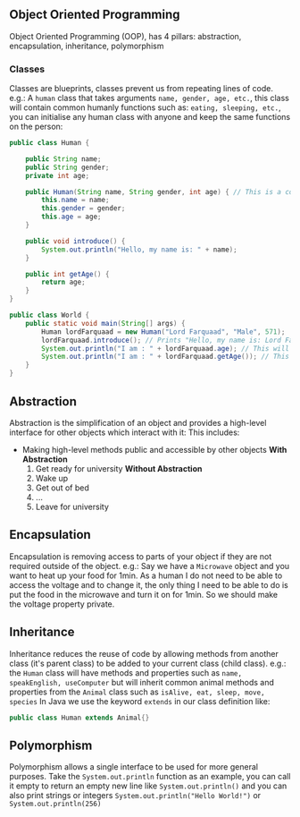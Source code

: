 ## Object Oriented Programming
Object Oriented Programming (OOP), has 4 pillars: abstraction, encapsulation, inheritance, polymorphism
### Classes
Classes are blueprints, classes prevent us from repeating lines of code.
e.g.: A `human` class that takes arguments `name, gender, age, etc.`, this class will contain common humanly functions such as: `eating, sleeping, etc.`, you can initialise any human class with anyone and keep the same functions on the person:
```java
public class Human {

	public String name;
	public String gender;
	private int age;

	public Human(String name, String gender, int age) { // This is a constructor
		this.name = name;
		this.gender = gender;
		this.age = age;
	}

	public void introduce() {
		System.out.println("Hello, my name is: " + name);
	}

	public int getAge() {
		return age;
	}
}
```

```java
public class World {
	public static void main(String[] args) {
		Human lordFarquaad = new Human("Lord Farquaad", "Male", 571);
		lordFarquaad.introduce(); // Prints "Hello, my name is: Lord Farquaad"
		System.out.println("I am : " + lordFarquaad.age); // This will throw an error
		System.out.println("I am : " + lordFarquaad.getAge()); // This will print "I am: 571"
	}
}
```
## Abstraction
Abstraction is the simplification of an object and provides a high-level interface for other objects which interact with it:
This includes:
- Making high-level methods public and accessible by other objects
  **With Abstraction**
  1. Get ready for university
  **Without Abstraction**
  1. Wake up
  2. Get out of bed
  3. ...
  4. Leave for university
## Encapsulation
Encapsulation is removing access to parts of your object if they are not required outside of the object.
e.g.: Say we have a `Microwave` object and you want to heat up your food for 1min. As a human I do not need to be able to access the voltage and to change it, the only thing I need to be able to do is put the food in the microwave and turn it on for 1min. So we should make the voltage property private.
## Inheritance
Inheritance reduces the reuse of code by allowing methods from another class (it's parent class) to be added to your current class (child class).
e.g.: the `Human` class will have methods and properties such as `name, speakEnglish, useComputer` but will inherit common animal methods and properties from the `Animal` class such as `isAlive, eat, sleep, move, species`
In Java we use the keyword `extends` in our class definition like:
```java
public class Human extends Animal{}
```
## Polymorphism
Polymorphism allows a single interface to be used for more general purposes.
Take the `System.out.println` function as an example, you can call it empty to return an empty new line like `System.out.println()` and you can also print strings or integers `System.out.println("Hello World!")` or `System.out.println(256)`